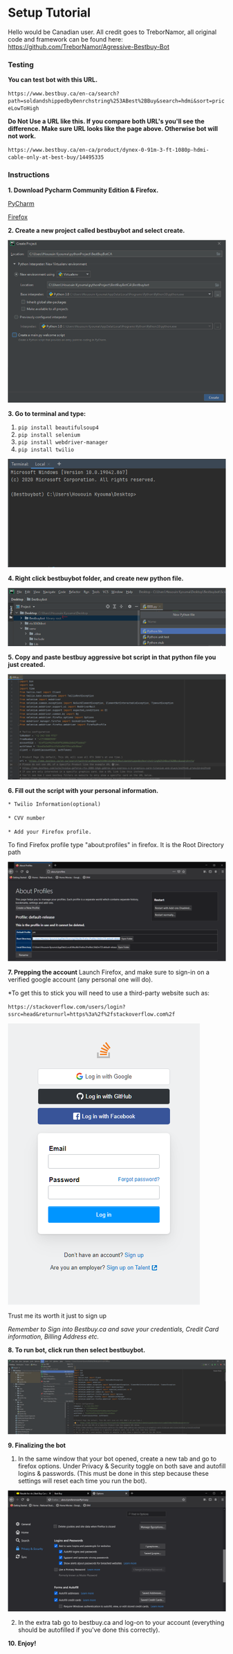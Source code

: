 # Setup Tutorial
Hello would be Canadian user. All credit goes to TreborNamor, all original code and framework can be found here:
https://github.com/TreborNamor/Agressive-Bestbuy-Bot
### Testing
**You can test bot with this URL.**

`https://www.bestbuy.ca/en-ca/search?path=soldandshippedby0enrchstring%253ABest%2BBuy&search=hdmi&sort=priceLowToHigh`

**Do Not Use a URL like this. If you compare both URL's you'll see the difference. Make sure URL looks like the page above. Otherwise bot will not work.**

`https://www.bestbuy.ca/en-ca/product/dynex-0-91m-3-ft-1080p-hdmi-cable-only-at-best-buy/14495335`

### Instructions

**1. Download Pycharm Community Edition & Firefox.**

[PyCharm](https://www.jetbrains.com/pycharm/download)

[Firefox](https://www.mozilla.org/en-US/firefox/new/)

**2. Create a new project called bestbuybot and select create.**

![Image of create-project](https://raw.githubusercontent.com/Notarealprogrammer/bestbuybotca/main/images/create-project.png)

**3. Go to terminal and type:**
  1. `pip install beautifulsoup4`
  2. `pip install selenium`
  3. `pip install webdriver-manager`
  4. `pip install twilio`

![Image of terminal](https://raw.githubusercontent.com/Notarealprogrammer/bestbuybotca/main/images/terminal.png)

**4. Right click bestbuybot folder, and create new python file.**

![Image of create-python](https://raw.githubusercontent.com/Notarealprogrammer/bestbuybotca/main/images/create-python.png)

**5. Copy and paste bestbuy aggressive bot script in that python file you just created.**

![Image of Autofill](https://raw.githubusercontent.com/Notarealprogrammer/bestbuybotca/main/images/copy-paste.png)

**6. Fill out the script with your personal information.**

```
* Twilio Information(optional)

* CVV number

* Add your Firefox profile.
```

To find Firefox profile type "about:profiles" in firefox. It is the Root Directory path

![Image of firefox-profile](https://raw.githubusercontent.com/Notarealprogrammer/bestbuybotca/main/images/firefox-profile.png)

**7. Prepping the account**
Launch Firefox, and make sure to sign-in on a verified google account (any personal one will do). 

   *To get this to stick you will need to use a third-party website such as:
   
   `https://stackoverflow.com/users/login?ssrc=head&returnurl=https%3a%2f%2fstackoverflow.com%2f`
   
![image of Stackoverflow-login](https://raw.githubusercontent.com/Notarealprogrammer/bestbuybotca/main/images/stackoverflow-login.png)

Trust me its worth it just to sign up

*Remember to Sign into Bestbuy.ca and save your credentials, Credit Card information, Billing Address etc.*

**8. To run bot, click run then select bestbuybot.**

![Image of run-bot](https://raw.githubusercontent.com/Notarealprogrammer/bestbuybotca/main/images/run-bot.png)

**9. Finalizing the bot**

1. In the same window that your bot opened, create a new tab and go to firefox options. Under Privacy & Security toggle on both save and autofill logins & passwords. (This must be done in this step because these settings will reset each time you run the bot).

![Image of Autofill](https://raw.githubusercontent.com/Notarealprogrammer/bestbuybotca/main/images/autofill.png)

2. In the extra tab go to bestbuy.ca and log-on to your account (everything should be autofilled if you've done this correctly).

**10. Enjoy!**
